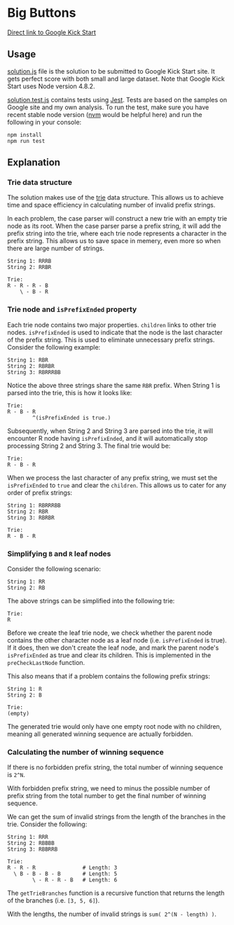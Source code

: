 # Big Buttons

[Direct link to Google Kick Start](https://codingcompetitions.withgoogle.com/kickstart/round/0000000000050ee2/0000000000051136)

## Usage

[solution.js](solution.js) file is the solution to be submitted to Google Kick Start site. It gets perfect score with both small and large dataset. Note that Google Kick Start uses Node version 4.8.2.

[solution.test.js](solution.test.js) contains tests using [Jest](https://jestjs.io/). Tests are based on the samples on Google site and my own analysis. To run the test, make sure you have recent stable node version ([nvm](https://github.com/creationix/nvm) would be helpful here) and run the following in your console:

```
npm install
npm run test
```

## Explanation

### Trie data structure

The solution makes use of the [trie](https://en.wikipedia.org/wiki/Trie) data structure. This allows us to achieve time and space efficiency in calculating number of invalid prefix strings. 

In each problem, the case parser will construct a new trie with an empty trie node as its root. When the case parser parse a prefix string, it will add the prefix string into the trie, where each trie node represents a character in the prefix string. This allows us to save space in memery, even more so when there are large number of strings.

```
String 1: RRRB
String 2: RRBR

Trie: 
R - R - R - B
    \ - B - R
```

### Trie node and `isPrefixEnded` property

Each trie node contains two major properties. `children` links to other trie nodes. `isPrefixEnded` is used to indicate that the node is the last character of the prefix string. This is used to eliminate unnecessary prefix strings. Consider the following example: 

```
String 1: RBR
String 2: RBRBR
String 3: RBRRRBB
```

Notice the above three strings share the same `RBR` prefix. When String 1 is parsed into the trie, this is how it looks like: 

```
Trie: 
R - B - R
        ^(isPrefixEnded is true.)
```

Subsequently, when String 2 and String 3 are parsed into the trie, it will encounter R node having `isPrefixEnded`, and it will automatically stop processing String 2 and String 3. The final trie would be:

```
Trie: 
R - B - R
```

When we process the last character of any prefix string, we must set the `isPrefixEnded` to `true` and clear the `children`. This allows us to cater for any order of prefix strings: 

```
String 1: RBRRRBB
String 2: RBR
String 3: RBRBR

Trie:
R - B - R
```

### Simplifying `B` and `R` leaf nodes 

Consider the following scenario: 

```
String 1: RR
String 2: RB
```

The above strings can be simplified into the following trie: 

```
Trie: 
R
```

Before we create the leaf trie node, we check whether the parent node contains the other character node as a leaf node (i.e. `isPrefixEnded` is true). If it does, then we don't create the leaf node, and mark the parent node's `isPrefixEnded` as true and clear its children. This is implemented in the `preCheckLastNode` function. 

This also means that if a problem contains the following prefix strings: 

```
String 1: R
String 2: B

Trie: 
(empty)
```

The generated trie would only have one empty root node with no children, meaning all generated winning sequence are actually forbidden.

### Calculating the number of winning sequence

If there is no forbidden prefix string, the total number of winning sequence is `2^N`.

With forbidden prefix string, we need to minus the possible number of prefix string from the total number to get the final number of winning sequence. 

We can get the sum of invalid strings from the length of the branches in the trie. Consider the following: 

```
String 1: RRR
String 2: RBBBB
String 3: RBBRRB

Trie:
R - R - R               # Length: 3
  \ B - B - B - B       # Length: 5
        \ - R - R - B   # Length: 6
```

The `getTrieBranches` function is a recursive function that returns the length of the branches (i.e. `[3, 5, 6]`). 

With the lengths, the number of invalid strings is `sum( 2^(N - length) )`.

